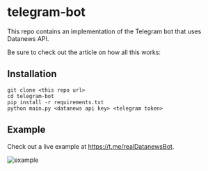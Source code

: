 # telegram-bot
This repo contains an implementation of the Telegram bot that uses Datanews API.

Be sure to check out the article on how all this works:

## Installation
```
git clone <this repo url>
cd telegram-bot
pip install -r requirements.txt
python main.py <datanews api key> <telegram token>
```

## Example
Check out a live example at https://t.me/realDatanewsBot.

![example](example.gif)
